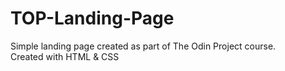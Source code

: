 # TOP-Landing-Page

Simple landing page created as part of The Odin Project course.<br>
Created with HTML & CSS
